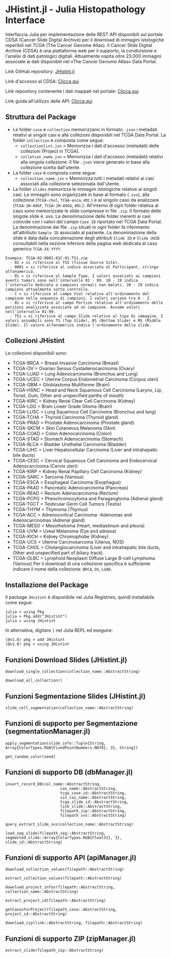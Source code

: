 # JHistint.jl - Julia Histopathology Interface

Interfaccia Julia per implementazione delle REST API disponibili sul portale CDSA (Cancer Slide Digital Archive) per il download di immagini istologiche reperibili nel TCGA (The Cancer Genome Atlas). Il Cancer Slide Digital Archive (CDSA) è una piattaforma web per il supporto, la condivisione e l'analisi di dati patologici digitali. Attualmente ospita oltre 23.000 immagini associate ai dati disponibili nel «The Cancer Genome Atlas» Data Portal.  

Link GitHub repository: [JHistint.jl](https://github.com/niccolo99mandelli/JHistint.jl)

Link d'accesso al CDSA: [Clicca qui](https://api.digitalslidearchive.org/#collections)    

Link repository contenente i dati mappati nel portale: [Clicca qui](https://cancer.digitalslidearchive.org/#!/CDSA/acc/TCGA-OR-A5J1)

Link guida all'utilizzo delle API: [Clicca qui](https://api.digitalslidearchive.org/api/v1)

## Struttura del Package
* Le folder `case` e `collection` memorizzano in formato `.json` i metadati relativi ai singoli casi e alle collezioni disponibili nel TCGA Data Portal. La folder `collection` è composta come segue:  
  * `collectionlist.jsn` = Memorizza i dati d'accesso (metadati) delle collezioni (Project in TCGA).  
  * `colletion_name.jsn` = Memorizza i dati d'accesso (metadati) relativi alla singola collezione. Il file `.json` viene generato in base alla collezione scelta dall'utente.
* La folder `case` è composta come segue:
  * `collection_name.jsn` = Memorizza tutti i metadati relativi ai casi associati alla collezione selezionata dall'utente.  
* La folder `slides` memorizza le immagini istologiche relative ai singoli casi. Le immagini sono organizzate in base al formato (`.svs`), alla collezione (`TCGA-chol`, `TCGA-esca`, etc.) e al singolo caso da analizzare (`TCGA-2H-A9GF`, `TCGA-2H-A9GG`, etc.). All'interno di ogni folder relativa al caso sono memorizzate le slide compresse in file `.zip`. Il formato delle singole slide è .svs. La denominazione delle folder inerenti ai casi coincide con i valori del campo `Case ID` riportato nel TCGA Data Portal. La denominazione dei file `.zip` situati in ogni folder fa riferimento all'attributo `Sample ID` associato al paziente. La denominazione della slide è data dalla concatenazione degli attributi `Slide ID` e `Slide UUID` consultabili nella sezione inferiore della pagina web dedicata al caso generico `TCGA-XX-YYYY`.

```
Esempio: TCGA-02-0001-01C-01-TS1.zip  
  - 02 = si riferisce al TSS (Tissue Source Site).  
  - 0001 = si riferisce al codice associato al Participant, stringa alfanumerica.  
  - 01 = si riferisce al Sample Type. I valori associati ai campioni aventi tumori sono nell'intervallo 01 - 09. 10 - 19 indica l'intervallo dedicato a campioni normali non malati. 20 - 29 indica campioni attualmente sotto controllo.  
  - C = si riferisce al campo Vial relativo all'ordinamento del campione nella sequenza di campioni. I valori variano tra A - Z.  
  - 01 = si riferisce al campo Portion relativo all'ordinamento delle porzioni analizzate associate ad un campione. Assume valori nell'intervallo 01-99.  
  - TS1 = si riferisce al campo Slide relativo al tipo di immagine. I valori assumbili sono TS (Top Slide), BS (Bottom Slide) e MS (Middle Slide). Il valore alfanumerico indica l'ordinamento della slide.
```

## Collezioni JHistint
Le collezioni disponibili sono:  
  * TCGA-BRCA = Breast Invasive Carcinoma (Breast)
  * TCGA-OV = Ovarian Serous Cystadenocarcinoma (Ovary)
  * TCGA-LUAD = Lung Adenocarcinoma (Bronchus and Lung)
  * TCGA-UCEC = Uterine Corpus Endometrial Carcinoma (Corpus uteri)
  * TCGA-GBM = Glioblastoma Multiforme (Brain)
  * TCGA-HSNC = Head and Neck Squamous Cell Carcinoma (Larynx, Lip, Tonsil, Gum, Other and unspecified parths of mouth)
  * TCGA-KIRC = Kidney Renal Clear Cell Carcinoma (Kidney)
  * TCGA-LGG = Brain Lower Grade Glioma (Brain)
  * TCGA-LUSC = Lung Squamous Cell Carcinoma (Bronchus and lung)
  * TCGA-TCHA = Thyroid Carcinoma (Thyroid gland)
  * TCGA-PRAD = Prostate Adenocarcinoma (Prostate gland)
  * TCGA-SKCM = Skin Cutaneous Melanoma (Skin)
  * TCGA-COAD = Colon Adenocarcinoma (Colon)
  * TCGA-STAD = Stomach Adenocarcinoma (Stomach)
  * TCGA-BLCA = Bladder Urothelial Carcinoma (Bladder)
  * TCGA-LIHC = Liver Hepatocellular Carcinoma (Liver and intrahepatic bile ducts)  
  * TCGA-CESC = Cervical Squamous Cell Carcinoma and Endocervical Adenocarcinoma (Cervix uteri)
  * TCGA-KIRP = Kidney Renal Papillary Cell Carcinoma (Kidney)
  * TCGA-SARC = Sarcoma (Various)
  * TCGA-ESCA = Esophageal Carcinoma (Esophagus)
  * TCGA-PAAD = Pancreatic Adenocarcinoma (Pancreas)
  * TCGA-READ = Rectum Adenocarcinoma (Rectum)
  * TCGA-PCPG = Pheochromocytoma and Paraganglioma (Adrenal gland)
  * TCGA-TGCT = Testicular Germ Cell Tumors (Testis)
  * TCGA-THYM = Thymoma (Thymus)
  * TCGA-ACC = Adrenocortical Carcinoma -Adenomas and Adenocarcinomas (Adrenal gland)
  * TCGA-MESO = Mesothelioma (Heart, mediastinum and pleura)
  * TCGA-UVM = Uveal Melanoma (Eye and adnexa)
  * TCGA-KICH = Kidney Chromophobe (Kidney)
  * TCGA-UCS = Uterine Carcinosarcoma (Uterus, NOS)
  * TCGA-CHOL = Cholangiocarcinoma (Liver and intrahepatic bile ducts, Other and unspecified part of biliary track)
  * TCGA-DLBC = Lymphoid Neoplasm Diffuse Large B-cell Lymphoma (Various)
Per il download di una collezione specifica è sufficiente indicare il nome della collezione: `BRCA`, `OV`, `LUAD`.

## Installazione del Package
Il package `JHistint` è disponibile nei Julia Registries, quindi installabile come segue:
```
julia > using Pkg
julia > Pkg.add("JHistint")
julia > using JHistint
```
In alternativa, digitare `]` nel Julia REPL ed eseguire:
```
(@v1.8) pkg > add JHistint
(@v1.8) pkg > using JHistint
```
## Funzioni Download Slides (JHistint.jl)
```@docs
download_single_collection(collection_name::AbstractString)
```

```@docs
download_all_collection()
```
## Funzioni Segmentazione Slides (JHistint.jl)
```@docs
slide_cell_segmentation(collection_name::AbstractString)
```

## Funzioni di supporto per Segmentazione (segmentationManager.jl)
```@docs
apply_segmentation(slide_info::Tuple{String, Array{ColorTypes.RGB{FixedPointNumbers.N0f8}, 3}, String})
```

```@docs
get_random_color(seed)
```
## Funzioni di supporto DB (dbManager.jl)
```@docs
insert_record_DB(col_name::AbstractString,
                        cas_name::AbstractString,
                        tcga_case_id::AbstractString,
                        sin_cas_name::AbstractString,
                        tcga_slide_id::AbstractString,
                        link_slide::AbstractString,
                        filepath_zip::AbstractString,
                        filepath_svs::AbstractString)
```

```@docs
query_extract_slide_svs(collection_name::AbstractString)
```

```@docs
load_seg_slide(filepath_seg::AbstractString, segmented_slide::Array{ColorTypes.RGB{Float32}, 3}, slide_id::AbstractString)
```

## Funzioni di supporto API (apiManager.jl)
```@docs
download_collection_values(filepath::AbstractString)
```

```@docs
extract_collection_values(filepath::AbstractString)
```

```@docs
download_project_infos(filepath::AbstractString, collection_name::AbstractString)
```

```@docs
extract_project_id(filepath::AbstractString)
```

```@docs
getCasesForProject(filepath_case::AbstractString, project_id::AbstractString)
```

```@docs
download_zip(link::AbstractString, filepath::AbstractString)
```

## Funzioni di supporto ZIP (zipManager.jl)
```@docs
extract_slide(filepath_zip::AbstractString)
```
